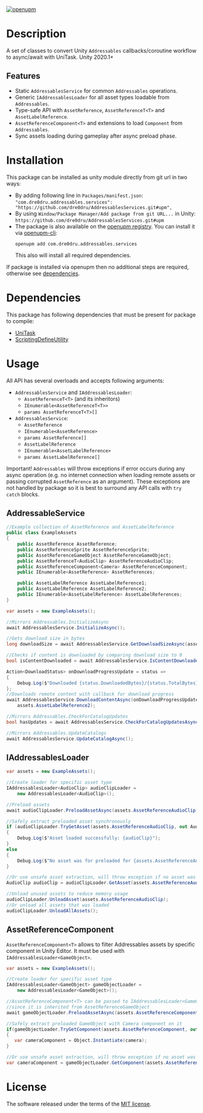 [![openupm](https://img.shields.io/npm/v/com.dre0dru.addressables.services?label=openupm&registry_uri=https://package.openupm.com)](https://openupm.com/packages/com.dre0dru.addressables.services/)
# Description
A set of classes to convert Unity `Addressables` callbacks/coroutine workflow to async/await with UniTask.
Unity 2020.1+

## Features
- Static `AddressablesService` for common `Addressables` operations.
- Generic `IAddressablesLoader` for all asset types loadable from `Addressables`.
- Type-safe API with `AssetReference`, `AssetReferenceT<T>` and `AssetLabelReference`.  
- `AssetReferenceComponent<T>` and extensions to load `Component` from `Addressables`.
- Sync assets loading during gameplay after async preload phase.

# Installation
This package can be installed as unity module directly from git url in two ways:
- By adding following line in `Packages/manifest.json`:
  ```"com.dre0dru.addressables.services": "https://github.com/dre0dru/AddressablesServices.git#upm",```
- By using `Window/Package Manager/Add package from git URL...` in Unity:
  ```https://github.com/dre0dru/AddressablesServices.git#upm```
- The package is also available on the [openupm registry](https://openupm.com). You can install it via [openupm-cli](https://github.com/openupm/openupm-cli):
  ```
  openupm add com.dre0dru.addressables.services
  ```
  This also will install all required dependencies.

If package is installed via openupm then no additional steps are required, otherwise see [dependencies](#-dependencies).
  
# Dependencies
This package has following dependencies that must be present for package to compile:
- [UniTask](https://github.com/Cysharp/UniTask)
- [ScriptingDefineUtility](https://github.com/Thundernerd/Unity3D-ScriptingDefineUtility)

# Usage
All API has several overloads and accepts following arguments:
- `AddressablesService` and `IAddressablesLoader`:
  - `AssetReferenceT<T>` (and its inheritors)
  - `IEnumerable<AssetReferenceT<T>>`
  - `params AssetReferenceT<T>[]`
- `AddressablesService`:
  - `AssetReference`
  - `IEnumerable<AssetReference>`
  - `params AssetReference[]`
  - `AssetLabelReference`
  - `IEnumerable<AssetLabelReference>`
  - `params AssetLabelReference[]`

Important! `Addressables` will throw exceptions if error occurs during any async operation (e.g. no internet connection when loading remote assets or passing corrupted `AssetReference` as an argument). These exceptions are not handled by package so it is best to surround any API calls with `try catch` blocks. 

## AddressableService
```c#
//Example collection of AssetReference and AssetLabelReference
public class ExampleAssets
{
    public AssetReference AssetReference;
    public AssetReferenceSprite AssetReferenceSprite;
    public AssetReferenceGameObject AssetReferenceGameObject;
    public AssetReferenceT<AudioClip> AssetReferenceAudioClip;
    public AssetReferenceComponent<Camera> AssetReferenceComponent;
    public IEnumerable<AssetReference> AssetReferences;

    public AssetLabelReference AssetLabelReference1;
    public AssetLabelReference AssetLabelReference2;
    public IEnumerable<AssetLabelReference> AssetLabelReferences;
}

var assets = new ExampleAssets();

//Mirrors Addressables.InitializeAsync
await AddressablesService.InitializeAsync();

//Gets download size in bytes
long downloadSize = await AddressablesService.GetDownloadSizeAsync(assets.AssetReference);

//Checks if content is downloaded by comparing download size to 0
bool isContentDownloaded = await AddressablesService.IsContentDownloaded(assets.AssetReferenceSprite);

Action<DownloadStatus> onDownloadProgressUpdate = status =>
{
    Debug.Log($"Downloaded {status.DownloadedBytes}/{status.TotalBytes} ({status.Percent * 100}%)");
};
//Downloads remote content with callback for download progress
await AddressablesService.DownloadContentAsync(onDownloadProgressUpdate, assets.AssetLabelReference1,
    assets.AssetLabelReference2);

//Mirrors Addressables.CheckForCatalogUpdates
bool hasUpdates = await AddressablesService.CheckForCatalogUpdatesAsync();

//Mirrors Addressables.UpdateCatalogs
await AddressablesService.UpdateCatalogAsync();
```
## IAddressablesLoader
```c#
var assets = new ExampleAssets();

//Create loader for specific asset type
IAddressablesLoader<AudioClip> audioClipLoader =
    new AddressablesLoader<AudioClip>();

//Preload assets
await audioClipLoader.PreloadAssetAsync(assets.AssetReferenceAudioClip);

//Safely extract preloaded asset synchronously
if (audioClipLoader.TryGetAsset(assets.AssetReferenceAudioClip, out AudioClip audioClip))
{
    Debug.Log($"Asset loaded successfully: {audioClip}");
}
else
{
    Debug.Log($"No asset was for preloaded for {assets.AssetReferenceAudioClip.RuntimeKey}");
}

//Or use unsafe asset extraction, will throw exception if no asset was preloaded
AudioClip audioClip = audioClipLoader.GetAsset(assets.AssetReferenceAudioClip);

//Unload unused assets to reduce memory usage
audioClipLoader.UnloadAsset(assets.AssetReferenceAudioClip);
//Or unload all assets that was loaded
audioClipLoader.UnloadAllAssets();
```
## AssetReferenceComponent<T>
`AssetReferenceComponent<T>` allows to filter Addressables assets by specific component in Unity Editor. It must be used with `IAddressablesLoader<GameObject>`.
```c#
var assets = new ExampleAssets();

//Create loader for specific asset type
IAddressablesLoader<GameObject> gameObjectLoader =
    new AddressablesLoader<GameObject>();

//AssetReferenceComponent<T> can be passed to IAddressablesLoader<GameObject>
//since it is inherited from AssetReferenceGameObject
await gameObjectLoader.PreloadAssetAsync(assets.AssetReferenceComponent);

//Safely extract preloaded GameObject with Camera component on it
if(gameObjectLoader.TryGetComponent(assets.AssetReferenceComponent, out Camera camera))
{
   var cameraComponent = Object.Instantiate(camera);
}

//Or use unsafe asset extraction, will throw exception if no asset was preloaded
var cameraComponent = gameObjectLoader.GetComponent(assets.AssetReferenceComponent);
```
# License
The software released under the terms of the [MIT license](./LICENSE.md).